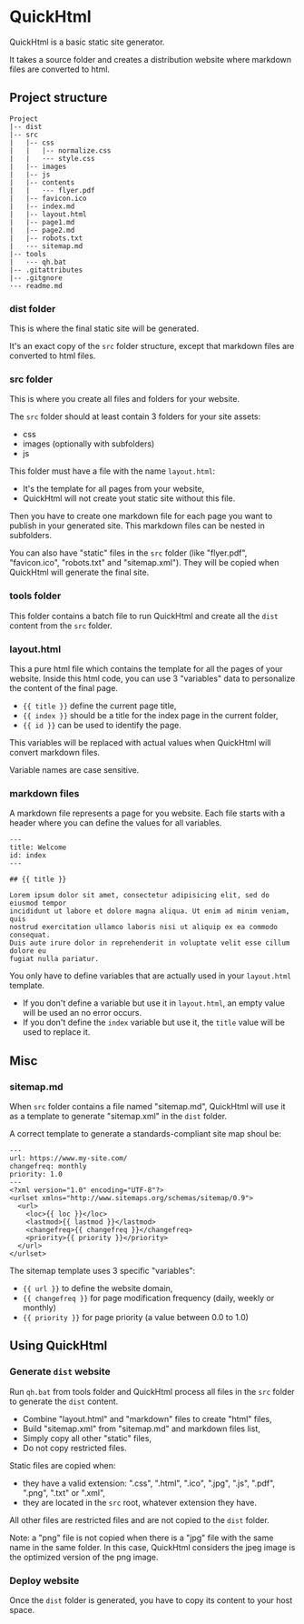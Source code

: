 ﻿# QuickHtml

QuickHtml is a basic static site generator.

It takes a source folder and creates a distribution website where markdown files
are converted to html.


## Project structure

```
Project
|-- dist
|-- src
|   |-- css
|   |   |-- normalize.css
|   |   ·-- style.css
|   |-- images
|   |-- js
|   |-- contents
|   |   ·-- flyer.pdf
|   |-- favicon.ico
|   |-- index.md
|   |-- layout.html
|   |-- page1.md
|   |-- page2.md
|   |-- robots.txt
|   ·-- sitemap.md
|-- tools
|   ·-- qh.bat
|-- .gitattributes
|-- .gitgnore
·-- readme.md
```

### dist folder

This is where the final static site will be generated.

It's an exact copy of the `src` folder structure, except that markdown files are
converted to html files.

### src folder

This is where you create all files and folders for your website.

The `src` folder should at least contain 3 folders for your site assets:
* css
* images (optionally with subfolders)
* js

This folder must have a file with the name `layout.html`:
* It's the template for all pages from your website,
* QuickHtml will not create yout static site without this file.

Then you have to create one markdown file for each page you want to publish in
your generated site. This markdown files can be nested in subfolders.

You can also have "static" files in the `src` folder (like "flyer.pdf",
"favicon.ico", "robots.txt" and "sitemap.xml"). They will be copied when
QuickHtml will generate the final site.

### tools folder

This folder contains a batch file to run QuickHtml and create all the `dist`
content from the `src` folder.

### layout.html

This a pure html file which contains the template for all the pages of your
website. Inside this html code, you can use 3 "variables" data to personalize
the content of the final page.

* `{{ title }}` define the current page title,
* `{{ index }}` should be a title for the index page in the current folder,
* `{{ id }}` can be used to identify the page.

This variables will be replaced with actual values when QuickHtml will convert
markdown files.

Variable names are case sensitive.

### markdown files

A markdown file represents a page for you website. Each file starts with a
header where you can define the values for all variables.

```
---
title: Welcome
id: index
---

## {{ title }}

Lorem ipsum dolor sit amet, consectetur adipisicing elit, sed do eiusmod tempor
incididunt ut labore et dolore magna aliqua. Ut enim ad minim veniam, quis
nostrud exercitation ullamco laboris nisi ut aliquip ex ea commodo consequat.
Duis aute irure dolor in reprehenderit in voluptate velit esse cillum dolore eu
fugiat nulla pariatur.

```

You only have to define variables that are actually used in your `layout.html`
template.

* If you don't define a variable but use it in `layout.html`, an empty value
will be used an no error occurs.
* If you don't define the `index` variable but use it, the `title` value
will be used to replace it.


## Misc

### sitemap.md

When `src` folder contains a file named "sitemap.md", QuickHtml will use it as
a template to generate "sitemap.xml" in the `dist` folder.

A correct template to generate a standards-compliant site map shoul be:

```
---
url: https://www.my-site.com/
changefreq: monthly
priority: 1.0
---
<?xml version="1.0" encoding="UTF-8"?>
<urlset xmlns="http://www.sitemaps.org/schemas/sitemap/0.9">
  <url>
    <loc>{{ loc }}</loc>
    <lastmod>{{ lastmod }}</lastmod>
    <changefreq>{{ changefreq }}</changefreq>
    <priority>{{ priority }}</priority>
  </url>
</urlset>
```

The sitemap template uses 3 specific "variables":

* `{{ url }}` to define the website domain,
* `{{ changefreq }}` for page modification frequency (daily, weekly or monthly)
* `{{ priority }}` for page priority (a value between 0.0 to 1.0)


## Using QuickHtml

### Generate `dist` website

Run `qh.bat` from tools folder and QuickHtml process all files in the `src`
folder to generate the `dist` content.

* Combine "layout.html" and "markdown" files to create "html" files,
* Build "sitemap.xml" from "sitemap.md" and markdown files list,
* Simply copy all other "static" files,
* Do not copy restricted files.

Static files are copied when:
* they have a valid extension: ".css", ".html", ".ico", ".jpg", ".js", ".pdf",
".png", ".txt" or ".xml",
* they are located in the `src` root, whatever extension they have.

All other files are restricted files and are not copied to the `dist` folder.

Note: a "png" file is not copied when there is a "jpg" file with the same name
in the same folder. In this case, QuickHtml considers the jpeg image is the
optimized version of the png image.

### Deploy website

Once the `dist` folder is generated, you have to copy its content to your
host space.
